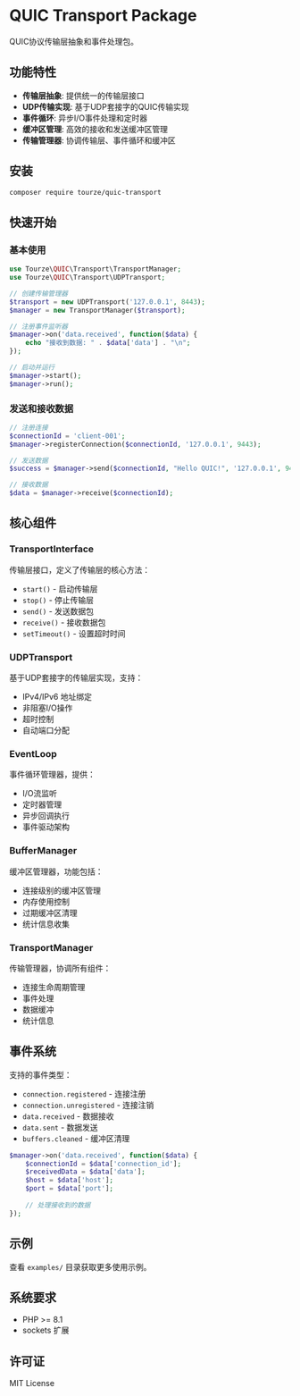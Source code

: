 # QUIC Transport Package

QUIC协议传输层抽象和事件处理包。

## 功能特性

- **传输层抽象**: 提供统一的传输层接口
- **UDP传输实现**: 基于UDP套接字的QUIC传输实现
- **事件循环**: 异步I/O事件处理和定时器
- **缓冲区管理**: 高效的接收和发送缓冲区管理
- **传输管理器**: 协调传输层、事件循环和缓冲区

## 安装

```bash
composer require tourze/quic-transport
```

## 快速开始

### 基本使用

```php
use Tourze\QUIC\Transport\TransportManager;
use Tourze\QUIC\Transport\UDPTransport;

// 创建传输管理器
$transport = new UDPTransport('127.0.0.1', 8443);
$manager = new TransportManager($transport);

// 注册事件监听器
$manager->on('data.received', function($data) {
    echo "接收到数据: " . $data['data'] . "\n";
});

// 启动并运行
$manager->start();
$manager->run();
```

### 发送和接收数据

```php
// 注册连接
$connectionId = 'client-001';
$manager->registerConnection($connectionId, '127.0.0.1', 9443);

// 发送数据
$success = $manager->send($connectionId, "Hello QUIC!", '127.0.0.1', 9443);

// 接收数据
$data = $manager->receive($connectionId);
```

## 核心组件

### TransportInterface

传输层接口，定义了传输层的核心方法：

- `start()` - 启动传输层
- `stop()` - 停止传输层
- `send()` - 发送数据包
- `receive()` - 接收数据包
- `setTimeout()` - 设置超时时间

### UDPTransport

基于UDP套接字的传输层实现，支持：

- IPv4/IPv6 地址绑定
- 非阻塞I/O操作
- 超时控制
- 自动端口分配

### EventLoop

事件循环管理器，提供：

- I/O流监听
- 定时器管理
- 异步回调执行
- 事件驱动架构

### BufferManager

缓冲区管理器，功能包括：

- 连接级别的缓冲区管理
- 内存使用控制
- 过期缓冲区清理
- 统计信息收集

### TransportManager

传输管理器，协调所有组件：

- 连接生命周期管理
- 事件处理
- 数据缓冲
- 统计信息

## 事件系统

支持的事件类型：

- `connection.registered` - 连接注册
- `connection.unregistered` - 连接注销
- `data.received` - 数据接收
- `data.sent` - 数据发送
- `buffers.cleaned` - 缓冲区清理

```php
$manager->on('data.received', function($data) {
    $connectionId = $data['connection_id'];
    $receivedData = $data['data'];
    $host = $data['host'];
    $port = $data['port'];
    
    // 处理接收到的数据
});
```

## 示例

查看 `examples/` 目录获取更多使用示例。

## 系统要求

- PHP >= 8.1
- sockets 扩展

## 许可证

MIT License

